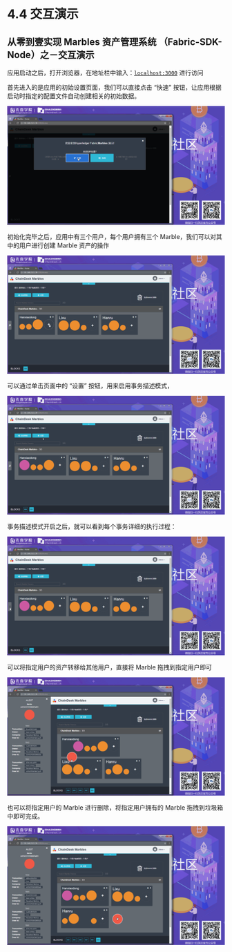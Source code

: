 # 4.4 交互演示

## 从零到壹实现 Marbles 资产管理系统 （Fabric-SDK-Node）之－交互演示

应用启动之后，打开浏览器，在地址栏中输入：[`localhost:3000`](http://localhost:3000) 进行访问

首先进入的是应用的初始设置页面，我们可以直接点击 “快速” 按钮，让应用根据启动时指定的配置文件自动创建相关的初始数据。

![1_quick_set](img/7fb5f532e8eaaa0eca7b8830130f1aee.jpg)

初始化完毕之后，应用中有三个用户，每个用户拥有三个 Marble，我们可以对其中的用户进行创建 Marble 资产的操作

![2_create_marble](img/82330874f0bae2e29712057684e68331.jpg)

可以通过单击页面中的 “设置” 按钮，用来启用事务描述模式，

![3_enable_mod](img/e66d1c05bfe0f56fa68dfb7c24ed697e.jpg)

事务描述模式开启之后，就可以看到每个事务详细的执行过程：

![4_create_marble](img/c8d8eeb804a1f0cf199590fc90ff1747.jpg)

可以将指定用户的资产转移给其他用户，直接将 Marble 拖拽到指定用户即可

![4_move_marble](img/bd1ca737994a06a74d958d7fbd7ca5c8.jpg)

也可以将指定用户的 Marble 进行删除，将指定用户拥有的 Marble 拖拽到垃圾箱中即可完成。

![5_del_marble](img/29307da3fc1bd90f2b17ad28fd64dd56.jpg)